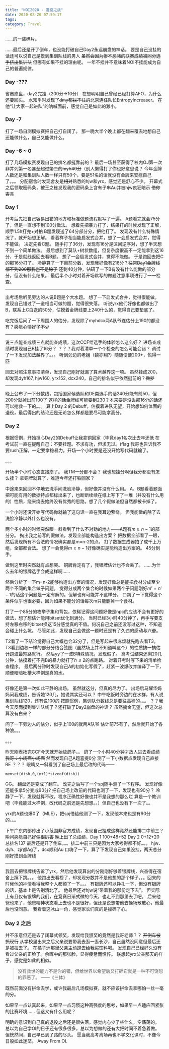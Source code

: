 ```yaml
---
title: "NOI2020 - 退役之战"
date: 2020-08-20 07:59:17
tags:
category: Travel
---
```


……的一些碎片。

……最后还是开了倒车，也没能打破自己Day2永远崩盘的神话。
要是自己没挂的话还可以说自己是摸到集训队线的男人 ~~虽然会因为惨不忍睹的联赛成绩被同分选手挤出集训队~~
但哪有如果不挂的理由呢。
一年不挂并不意味着NOI不挂能成为自己的普遍规律。

### Day -???

省赛崩盘，day2完挂（200分->10分）
在想明明自己曾经已经打算AFO，为什么还要回头。
水知乎时发现了~~dmy都拦不住的~~北京连任队长EntropyIncreaser。
在他“让大家一起进队”的呐喊面前，感觉自己是如此的渺小。

### Day -7

打了一场自测模拟赛把自己打自闭了。
那一晚大半个晚上都在翻来覆去地想自己还能做什么，自己又能做什么。

### Day -6 ~ 0

打了几场模拟赛发现自己的排名都挺靠前的？
最后一场甚至获得了校内OJ第一次非并列第一名~~甚至超过第二的myh40分~~（别人懒得打了你也好意思说？
今年金牌人数还是和集训队人数一样只有50个，要是51名的话就没有金牌来安慰自己了。。。
分配宿舍时发现舍友是~~相对~~熟悉的hjw和yrx，感觉还是舒心不少。
开幕式之后领取密码条，被王之栋发现我的密码条上含有子串Au并被hjw疯狂暗示
~~借你吉言~~

### Day 1

开考后先把自己容易出错的地方和标准做题流程默写了一遍。
A题看完就会75分了，但是一直想不到100分做法。
想着先把暴力打了，结果打的时候发现了正解，顺手1.5h打完+对拍
B题发现送了64分部分分，把他打了。
发现没有什么特殊情况了，就开始想正解。
看着样子相当能启发式合并，想了一会启发式合并，觉得不能做。
决定先看C题。
随手打了36分，发现有16分是区间逆序对，想了半天想不到一个简单做法。
最后想到了莫队+树状数组，但复杂度很高不一定能拿到这16分，于是就线返回去看B题。
想了一会启发式合并，觉得不能做。
于是跑回去把C的那16分打了。
冷静算了一下目前分数，发现我好像有216分？~~往常Day1金牌线都不到200那我岂不是稳了~~
还剩40分钟，钻研了一下B有没有什么能做的部分分，但没有什么结果。
最后半个小时对着开场默写的做题注意事项进行了一一检查。

---

出考场后听见旁边的人说B题是个大水题。
想了一下启发式合并，觉得很能做。
发现自己错过了一道相当可做的题，觉得很失落。
听说yrx他们好像也都做出了B，联系上C白送的50分，估摸着金牌线要上240什么的，觉得自己要垫底了。

吃完饭后问了一下周围人的估分，发现除了myhdcx两A队爷连估分上190的都没有？~~感觉心情好了不少~~

---

说三点能查成绩三点就能查成绩，这次CCF给选手的体验怎么这么好？
进场查成绩时发现自己B挂了16分？
？？？我对着清单一个个检查的怎么可能会错？
调试了一下发现加法越界了。。。
听到旁边的老姐（魏亦翔?）随随便便200+，慌得一匹

回去对照注意事项清单，发现自己刚好就漏了算术越界这一项。
虽然挂成200，却发现dyh167, hjw160, yrx152, dcx240，自己的排名似乎依然挺前的？~~做梦~~

---

晚上公布了一下分数线，包括国家候选队和DE类选手的话240分能有前50，但200分就掉出前100了
这样的话金牌线可能要到230？本来要是没丢那16分的话还可以抢救一下的。。。
算上Day 2 的Debuff，估摸着进队无望，开始想如何体面的退役，最后得出的结论还是无论怎么样都是要尽可能拿高分。

### Day 2

根据惯例，开始担心Day2的Debuff让我拿铜回家（毕竟day1名次比去年还低
在考试前一直在提醒自己：不要挂题。不求有功，但求无过。(flag
我哥也告诉我不要rush正解，一定要拿稳暴力。开场一个小时要是还没开始写代码就输了。

。。。

开场半个小时心态直接崩了。
我TM一分都不会？
我也想挂分啊但我分都没有怎么挂？
拿铜牌就算了，难道今年还打铁回家？

中途来来回回不停地去洗手间洗脸冷静，但好像并没有什么用。
A、B题看着题面把可能有用的数据特点都标出来了，也断断续续在纸上写下了一堆（并没有什么用的）性质，绕来绕去始终没有优秀的思路。想了几个假做法但自然都被卡掉了。

一个小时还没开始写代码你就输了这句话一直在我耳边萦绕。
但我能做的除了去洗脸冷静以外什么也没有。

两个多小时的时候突然眼一斜看到了什么不对劲的地方——A题有$m\geq n-1$的部分分。
掏出我之前写的假做法，发现全部能构造出方案？
把数据全部看了一眼，然后发现所有不合法的情况确实都是m=n-2的点。
打了数据生成器拍了成千上万组，全部都合法。
想了一会觉得$m\geq n-1$好像确实是能构造出方案的。
45分到手。

做到这里时突然就有点想哭。
铜牌肯定有了，我银牌估计也不会丢了。
……为什么去年的银牌选手会成这样啊……

然后分析了一下m=n-2能够构造出方案的情况，发现好像总是能把食材分成至少两个不同的集合做子问题。
觉得分成两个集合的时候如果两个子问题刚好$m'=n'-1$的话这个问题是一定有解的。但解也有可能并不这样分。
口胡了一下觉得这个条件似乎也很必要，因为如果不能分的话每次m只能删掉一个食材。

打了一个85分的枚举子集和背包，依稀记得这问题好像是npc的应该不会有更好的做法，想了想估计能用bitset优化到满分。
当时已经3小时40分钟了，再手写要支持左移右移的bitset换这15分感觉真的不值。何况自己之前还没写过这种，不知道会碰上什么坑。
尽管如此，发现自己会做这一题时还是有了久违的感动与兴奋。

T2看了一下结论觉得自己大概也会32分了，但是写起来很麻烦就先跑去看T3。
T3看到边权一样的部分分结合弦图（虽然场上并不知道叫这个）的性质搞一搞估计跑波最短路就行。
然后yy了一波B特殊情况，发现假了。
离考试结束还剩20几分钟，估摸着打不完B的暴力就打了$h\leq 2$的点跑路。
对着开考时写下来的清单检查程序。
最后两分钟时发现自己A的初始化写假了，赶紧一波爆改并编译了一下，顺便暗暗吐槽大样例是真的水。

---

好像还是第一次如此平静的出场。
虽然就这分，但真的尽力了。
出场后马耀华妈妈问我成绩，告诉她120几，她说其实还可以？
中午吃饭时旁边的在水群，有人说集训队线120，还有说100的
按照惯例，集训队分数线总是要往高猜的。。。
？？我今天反而摸到集训队线了？还打破了Day2崩盘的神话？
虽然摘金无望，但这次总算没有白来？

问了一下旁边人的估分，似乎上100的就两A队爷
估计前75有了，然后就开始了各种浪。。。

。。。

昨天刚表扬完CCF今天就开始放鸽子。。
鸽了一个小时40分钟才放人进去看成绩
~~我哥：小场面小场面~~
然而发现自己A题喜提0分
测了一下小数据点发现自己直接RE
？？？
眼睛又一斜看到了自己场上最后改的代码——

```
memset(dish,0,(m+1)*sizeof(dish))
```
GG。
翻盘还是变成了翻车。
改完之后写了一个spj随手测了一下程序。
发现好像还能多拿5分变成90分?
把自己场上改前的代码也测了一下，发现也有90分？
冷静了一下，发现就算不改，程序正确性好像也并不是我想的那么烂
算是一个教训吧（毕竟能过大样例，改代码之前还是先想想。。）但自己也没有下一次了。。

yrx的A题也爆0了（MLE），把spj借给他测了一下，发现他本来也是有90分的。。。

下午广东内部传出了小范围非官方成绩，发现自己挂成这样竟然还能排二中前三？
~~瞬间感觉自己好像很厉害~~
晚上出了总成绩，Day 1 100+48+52 Day 2 0+12+20 总排名137
最后还是开了倒车。。。排二中前三只是因为大家考得都不好。。。
hjw、dyh、zjr都Ag了，dcx顺利Au
口嗨了一下，算了下发现自己如果没挂，两天总分刚好摸到金牌线

---

我回去把银牌线告诉了yrx，然后他发现算出的分刚刚好够着银牌线，兴奋得在宿舍上蹿下跳。。。
他跑出去看榜了，却发现分数并不是他想的那个样子。。。回来的时候他的神情看得我整个人都颤了一下。。。
有银牌还可以挣扎一下，但没有银牌的话，基本上是告别清北了。
他最后还对hjw说“带着我的那份走下去”。
但实际上有且仅有银牌的我们，在竞赛日渐式微的今天，也走不到那里去了吧。
后来他爸也来了，他爸精神状态看上去也不是很好，但还是说想带他去操场散散心，他最后也没同意。
我看着这冰山一角，感觉家长们真的是操碎了心。

### Day 2 之后

并不乐意但还是去了闭幕式领奖，发现给我颁奖的竟然是我哥老师？？
~~开倒车被抓现行~~
从学校里出来之后父亲说要带我去逛一逛长沙，自己虽然没同意但最后还是被拉去了。
在橘子洲那里父亲主动跑去给我买饮料喝。
发现自己已经好久没有看过父亲的正脸了。余晖中的那张脸，显得疲惫而憔悴。
联想起yrx父亲那天的样子，感觉是如此的相似。

>没有救世的能力不是你的错，但给世界以希望后又打碎它就是一种不可饶恕的罪恶了。 ——《三体》

既然前面没有拼命去学，或许我最后几场模拟赛，就不应该拼命去拿哪怕一丝一毫的分。

如果早一点认真起来，如果早一点习惯这种高强度的思考，如果早一点适应回紧张的比赛环境……
但这又有什么用呢？

明确的意识到自己真的退役之后还是很失落，感觉内心少了些什么，空荡荡的。
总以为自己学OI的日子还有很多很多，总以为想做的还有大把时间不着急着做。
但恍然间，自己早已到了路的尽头。
愿当我高考离场再也不学文化课时，不像今日般如此迷茫。
Away From OI.
